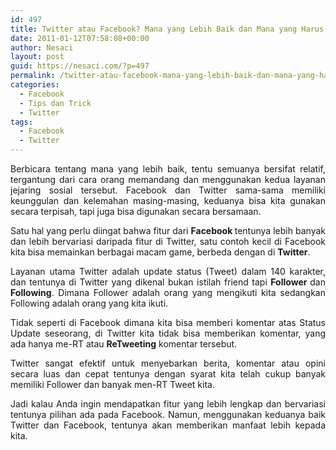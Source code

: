 ```yaml
---
id: 497
title: Twitter atau Facebook? Mana yang Lebih Baik dan Mana yang Harus dipilih?
date: 2011-01-12T07:58:08+00:00
author: Nesaci
layout: post
guid: https://nesaci.com/?p=497
permalink: /twitter-atau-facebook-mana-yang-lebih-baik-dan-mana-yang-harus-dipilih/
categories:
  - Facebook
  - Tips dan Trick
  - Twitter
tags:
  - Facebook
  - Twitter
---
```

<p style="text-align: justify;">
  Berbicara tentang mana yang lebih baik, tentu semuanya bersifat relatif, tergantung dari cara orang memandang dan menggunakan kedua layanan jejaring sosial tersebut. Facebook dan Twitter sama-sama memiliki keunggulan dan kelemahan masing-masing, keduanya bisa kita gunakan secara terpisah, tapi juga bisa digunakan secara bersamaan.
</p>

<p style="text-align: justify;">
  Satu hal yang perlu diingat bahwa fitur dari <strong>Facebook </strong>tentunya lebih banyak dan lebih bervariasi daripada fitur di Twitter, satu contoh kecil di Facebook kita bisa memainkan berbagai macam game, berbeda dengan di <strong>Twitter</strong>.
</p>

<p style="text-align: justify;">
  Layanan utama Twitter adalah update status (Tweet) dalam 140 karakter, dan tentunya di Twitter yang dikenal bukan istilah friend tapi <strong>Follower </strong>dan <strong>Following</strong>. Dimana Follower adalah orang yang mengikuti kita sedangkan Following adalah orang yang kita ikuti.
</p>

<p style="text-align: justify;">
  Tidak seperti di Facebook dimana kita bisa memberi komentar atas Status Update seseorang, di Twitter kita tidak bisa memberikan komentar, yang ada hanya me-RT atau <strong>ReTweeting</strong> komentar tersebut.
</p>

<p style="text-align: justify;">
  Twitter sangat efektif untuk menyebarkan berita, komentar atau opini secara luas dan cepat tentunya dengan syarat kita telah cukup banyak memiliki Follower dan banyak men-RT Tweet kita.
</p>

<p style="text-align: justify;">
  Jadi kalau Anda ingin mendapatkan fitur yang lebih lengkap dan bervariasi tentunya pilihan ada pada Facebook. Namun, menggunakan keduanya baik Twitter dan Facebook, tentunya akan memberikan manfaat lebih kepada kita.
</p>